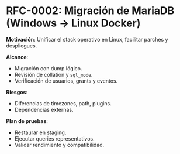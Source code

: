 # RFC-0002: Migración de MariaDB (Windows → Linux Docker)

**Motivación**: Unificar el stack operativo en Linux, facilitar parches y despliegues.

**Alcance**:
- Migración con dump lógico.
- Revisión de collation y `sql_mode`.
- Verificación de usuarios, grants y eventos.

**Riesgos**:
- Diferencias de timezones, path, plugins.
- Dependencias externas.

**Plan de pruebas**:
- Restaurar en staging.
- Ejecutar queries representativos.
- Validar rendimiento y compatibilidad.
